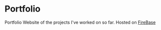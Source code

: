 # Portfolio
Portfolio Website of the projects I've worked on so far.
Hosted on <a href="https://www.firebase.com/docs/hosting/guide/deploying.html">FireBase</a>
